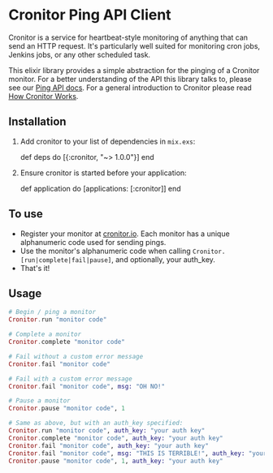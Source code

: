 # Cronitor Ping API Client

Cronitor is a service for heartbeat-style monitoring of anything that can send an HTTP request. It's particularly well suited for monitoring cron jobs, Jenkins jobs, or any other scheduled task.

This elixir library provides a simple abstraction for the pinging of a Cronitor monitor. For a better understanding of the API this library talks to, please see our [Ping API docs](https://cronitor.io/docs/ping-api). For a general introduction to Cronitor please read [How Cronitor Works](https://cronitor.io/docs/how-cronitor-works).

## Installation

  1. Add cronitor to your list of dependencies in `mix.exs`:

        def deps do
          [{:cronitor, "~> 1.0.0"}]
        end

  2. Ensure cronitor is started before your application:

        def application do
          [applications: [:cronitor]]
        end

## To use
* Register your monitor at [cronitor.io](https://cronitor.io). Each monitor has a unique alphanumeric code used for sending pings.
* Use the monitor's alphanumeric code when calling `Cronitor.[run|complete|fail|pause]`, and optionally, your auth_key.
* That's it!

## Usage

```Elixir
# Begin / ping a monitor
Cronitor.run "monitor code"

# Complete a monitor
Cronitor.complete "monitor code"

# Fail without a custom error message
Cronitor.fail "monitor code"

# Fail with a custom error message
Cronitor.fail "monitor code", msg: "OH NO!"

# Pause a monitor
Cronitor.pause "monitor code", 1

# Same as above, but with an auth_key specified:
Cronitor.run "monitor code", auth_key: "your auth key"
Cronitor.complete "monitor code", auth_key: "your auth key"
Cronitor.fail "monitor code", auth_key: "your auth key"
Cronitor.fail "monitor code", msg: "THIS IS TERRIBLE!", auth_key: "your auth key"
Cronitor.pause "monitor code", 1, auth_key: "your auth key"
```
